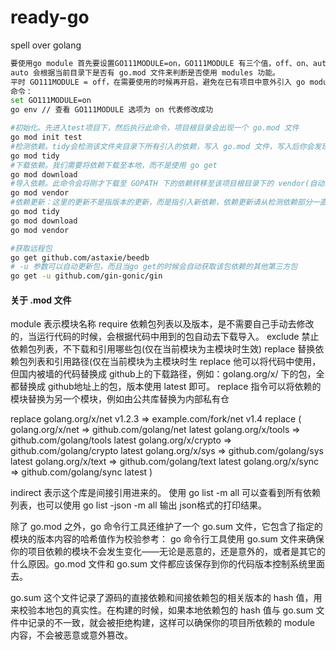 # ready-go
spell over golang



```sh
要使用go module 首先要设置GO111MODULE=on，GO111MODULE 有三个值，off、on、auto。
auto 会根据当前目录下是否有 go.mod 文件来判断是否使用 modules 功能。
平时 GO111MODULE = off，在需要使用的时候再开启，避免在已有项目中意外引入 go module。
命令：
set GO111MODULE=on
go env // 查看 GO111MODULE 选项为 on 代表修改成功

#初始化。先进入test项目下，然后执行此命令，项目根目录会出现一个 go.mod 文件
go mod init test 
#检测依赖。tidy会检测该文件夹目录下所有引入的依赖，写入 go.mod 文件，写入后你会发现 go.mod 文件有所变动
go mod tidy 
#下载依赖。我们需要将依赖下载至本地，而不是使用 go get
go mod download 
#导入依赖。此命令会将刚才下载至 GOPATH 下的依赖转移至该项目根目录下的 vendor(自动新建) 文件夹下, 此时我们就可以使用这些依赖了
go mod vendor 
#依赖更新：这里的更新不是指版本的更新，而是指引入新依赖，依赖更新请从检测依赖部分一直执行即可：
go mod tidy
go mod download
go mod vendor

#获取远程包
go get github.com/astaxie/beedb
# -u 参数可以自动更新包，而且当go get的时候会自动获取该包依赖的其他第三方包
go get -u github.com/gin-gonic/gin
```

#### 关于 .mod 文件
module 表示模块名称
require 依赖包列表以及版本，是不需要自己手动去修改的，当运行代码的时候，会根据代码中用到的包自动去下载导入。
exclude 禁止依赖包列表，不下载和引用哪些包(仅在当前模块为主模块时生效)
replace 替换依赖包列表和引用路径(仅在当前模块为主模块时生
replace 他可以将代码中使用，但国内被墙的代码替换成 github上的下载路径，例如：golang.org/x/ 下的包，全都替换成 github地址上的包，版本使用 latest 即可。
replace 指令可以将依赖的模块替换为另一个模块，例如由公共库替换为内部私有仓

replace golang.org/x/net v1.2.3 => example.com/fork/net v1.4
replace (
	golang.org/x/net => github.com/golang/net latest
	golang.org/x/tools => github.com/golang/tools latest
	golang.org/x/crypto => github.com/golang/crypto latest
	golang.org/x/sys => github.com/golang/sys latest
	golang.org/x/text => github.com/golang/text latest
	golang.org/x/sync => github.com/golang/sync latest
)

indirect 表示这个库是间接引用进来的。
使用 go list -m all 可以查看到所有依赖列表，也可以使用 go list -json -m all 输出 json格式的打印结果。

除了 go.mod 之外，go 命令行工具还维护了一个 go.sum 文件，它包含了指定的模块的版本内容的哈希值作为校验参考：
go 命令行工具使用 go.sum 文件来确保你的项目依赖的模块不会发生变化——无论是恶意的，还是意外的，或者是其它的什么原因。go.mod 文件和 go.sum 文件都应该保存到你的代码版本控制系统里面去。

go.sum 这个文件记录了源码的直接依赖和间接依赖包的相关版本的 hash 值，用来校验本地包的真实性。在构建的时候，如果本地依赖包的 hash 值与 go.sum 文件中记录的不一致，就会被拒绝构建，这样可以确保你的项目所依赖的 module 内容，不会被恶意或意外篡改。